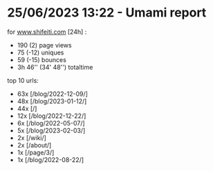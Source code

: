 # 25/06/2023 13:22 - Umami report
for www.shifeiti.com [24h] :

 - 190 (2) page views
 - 75 (-12) uniques
 - 59 (-15) bounces
 - 3h 46'' (34' 48'') totaltime


top 10 urls:
 - 63x [/blog/2022-12-09/]
 - 48x [/blog/2023-01-12/]
 - 44x [/]
 - 12x [/blog/2022-12-22/]
 - 6x [/blog/2022-05-07/]
 - 5x [/blog/2023-02-03/]
 - 2x [/wiki/]
 - 2x [/about/]
 - 1x [/page/3/]
 - 1x [/blog/2022-08-22/]


